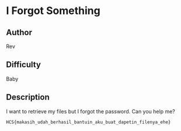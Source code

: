 # I Forgot Something

## Author

Rev

## Difficulty

Baby

## Description

I want to retrieve my files but I forgot the password. Can you help me?

`HCS{makasih_udah_berhasil_bantuin_aku_buat_dapetin_filenya_ehe}`